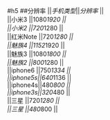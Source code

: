 #h5
##分辨率
||*手机类型*||*分辨率*      	||			
||小米3    ||1080*1920		||		
||小米2    ||720*1280		||		
||红米Note ||720*1280		||		
||魅族4    ||1152*1920		||		
||魅族3    ||1080*1800		||		
||魅族2    ||800*1280		||		
||iphone6 ||750*1334		||		
||iphone5s||640*1136		||		
||iphone4s||480*800			||	
||iphone3s||320*480			||	
||三星     ||720*1280		||		
||三星     ||480*800   	||			